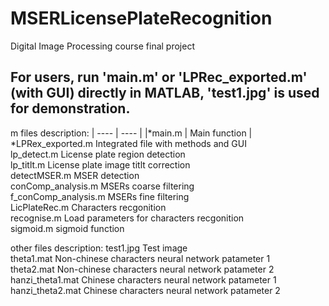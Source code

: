 # MSERLicensePlateRecognition
Digital Image Processing course final project  

For users, run 'main.m' or 'LPRec_exported.m' (with GUI) directly in MATLAB, 'test1.jpg' is used for demonstration.  
-----------------------------------------------------------------------------------------------------------------------
m files description:
|  ----  | ----  |
|*main.m                |                Main function  |
*LPRex_exported.m               Integrated file with methods and GUI  
lp_detect.m                           License plate region detection  
lp_titlt.m                                License plate image titlt correction  
detectMSER.m                      MSER detection  
conComp_analysis.m            MSERs coarse filtering  
f_conComp_analysis.m         MSERs fine filtering  
LicPlateRec.m                        Characters recgonition  
recognise.m                           Load parameters for characters recgonition  
sigmoid.m                             sigmoid function  

other files description:
test1.jpg                                Test image  
theta1.mat                             Non-chinese characters neural network patameter 1  
theta2.mat                             Non-chinese characters neural network patameter 2  
hanzi_theta1.mat                   Chinese characters neural network patameter 1  
hanzi_theta2.mat                   Chinese characters neural network patameter 2  
